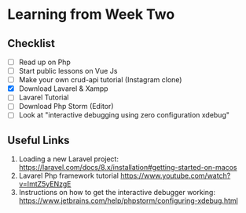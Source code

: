 <h1>Learning from Week Two</h1> 

<h2>Checklist</h2>

- [ ] Read up on Php
- [ ] Start public lessons on Vue Js
- [ ] Make your own crud-api tutorial (Instagram clone)
- [x] Download Lavarel & Xampp
- [ ] Lavarel Tutorial
- [ ] Download Php Storm (Editor)
- [ ] Look at "interactive debugging using zero configuration xdebug"

<h2>Useful Links</h2>

1. Loading a new Laravel project: https://laravel.com/docs/8.x/installation#getting-started-on-macos
2. Lavarel Php framework tutorial https://www.youtube.com/watch?v=ImtZ5yENzgE
3. Instructions on how to get the interactive debugger working: https://www.jetbrains.com/help/phpstorm/configuring-xdebug.html
